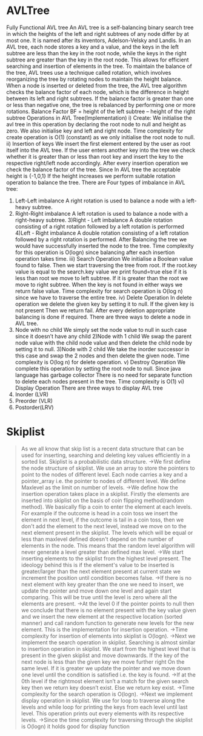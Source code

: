 # AVLTree
Fully Functional AVL tree 
An AVL tree is a self-balancing binary search tree in which the heights of the left and right 
subtrees of any node differ by at most one. It is named after its inventors, Adelson-Velsky and 
Landis. In an AVL tree, each node stores a key and a value, and the keys in the left subtree are 
less than the key in the root node, while the keys in the right subtree are greater than the key in 
the root node. This allows for efficient searching and insertion of elements in the tree. To 
maintain the balance of the tree, AVL trees use a technique called rotation, which involves 
reorganizing the tree by rotating nodes to maintain the height balance. When a node is inserted 
or deleted from the tree, the AVL tree algorithm checks the balance factor of each node, which 
is the difference in height between its left and right subtrees. If the balance factor is greater 
than one or less than negative one, the tree is rebalanced by performing one or more rotations.
Balance Factor BF = height of the left subtree – height of the right subtree
Operations in AVL Tree(Implementation)
i) Create:
We initialise the avl tree in this operation by declaring the root node to null and height as zero.
We also initialise key and left and right node.
Time complexity for create operation is O(1) (constant) as we only initialise the root node to 
null.
ii) Insertion of keys
We insert the first element entered by the user as root itself into the AVL tree. If the user 
enters another key into the tree we check whether it is greater than or less than root key and 
insert the key to the respective right/left node accordingly. After every insertion operation we 
check the balance factor of the tree.
Since In AVL tree the acceptable height is {-1,0,1} If the height increases we perform suitable 
rotation operation to balance the tree. There are Four types of imbalance in AVL tree:
1) Left-Left imbalance
A right rotation is used to balance a node with a left-heavy subtree.
2) Right-Right imbalance
A left rotation is used to balance a node with a right-heavy subtree.
3)Right - Left imbalance
A double rotation consisting of a right rotation followed by a left rotation is performed
4)Left - Right imbalance
A double rotation consisting of a left rotation followed by a right rotation is performed.
After Balancing the tree we would have successfully inserted the node to the tree.
Time complexity for this operation is O(logn) since balancing after each insertion operation 
takes time.
iii) Search Operation
We initialise a Boolean value found to false. Then we start traversing the tree from root. If the
root.key value is equal to the search.key value we print found=true else if it is less than root 
we move to left subtree. If it is greater than the root we move to right subtree. When the key is 
not found in either ways we return false value.
Time complexity for search operation is O(log n) since we have to traverse the entire tree.
iv) Delete Operation
In delete operation we delete the given key by setting it to null. If the given key is not present
Then we return fail. After every deletion appropriate balancing is done if required.
There are three ways to delete a node in AVL tree.
1) Node with no child
We simply set the node value to null in such case since it doesn’t have any child
2)Node with 1 child
We swap the parent node value with the child node value and then delete the child node by 
setting it to null.
3)Node with 2 child
We take the inorder successor in this case and swap the 2 nodes and then delete the given 
node. 
Time complexity is O(log n) for delete operation.
v) Destroy Operation
We complete this operation by setting the root node to null. Since java language has garbage 
collector There is no need for separate function to delete each nodes present in the tree.
Time complexity is O(1)
vi) Display Operation
There are three ways to display AVL tree
1) Inorder (LVR)
2) Preorder (VLR)
3) Postorder(LRV)





# Skiplist
>As we all know that skip list is a recent data structure that can be used for inserting, searching 
and deleting key values efficiently in a sorted list. Skiplist is a probabilistic data structure.
->We first define the node structure of skiplist. We use an array to store the pointers to point 
to the nodes of different level. Each node carries a key and a pointer_array i.e. the pointer to 
nodes of different level. We define Maxlevel as the limit on number of levels.
->We define how the insertion operation takes place in a skiplist. Firstly the elements are 
inserted into skiplist on the basis of coin flipping method(random method). We basically flip a 
coin to enter the element at each levels. For example if the outcome is head in a coin toss we 
insert the element in next level, if the outcome is tail in a coin toss, then we don't add the 
element to the next level, instead we move on to the next element present in the skiplist. The 
levels which will be equal or less than maxlevel defined doesn't depend on the number of 
elements in the node. This means that the random level algorithm will never generate a level 
greater than defined max level.
->We start inserting elements to the skiplist from the highest level present. The ideology behind 
this is if the element's value to be inserted is greater/larger than the next element present at 
current state we increment the position until condition becomes false.
->If there is no next element with key greater than the one we need to insert, we update the 
pointer and move down one level and again start comparing. This will be true until the level is 
zero where all the elements are present.
->At the level 0 if the pointer points to null then we conclude that there is no element present 
with the key value given and we insert the new element at the respective location (sorted 
manner) and call random function to generate new levels for the new element. This is the 
implementation for insertion operation.
->Time complexity for insertion of elements into skiplist is O(logn).
->Next we implement the search operation in skiplist. Searching is almost similar to insertion
operation in skiplist. We start from the highest level that is present in the given skiplist and 
move downwards. If the key of the next node is less than the given key we move further right
On the same level. If it is greater we update the pointer and we move down one level until the 
condition is satisfied i.e. the key is found.
->If at the 0th level if the rightmost element isn’t a match for the given search key then we 
return key doesn’t exist. Else we return key exist.
->Time complexity for the search operation is O(logn).
->Next we implement display operation in skiplist. We use for loop to traverse along the levels 
and while loop for printing the keys from each level until last level. This operation prints out
every elements with its respective levels.
->Since the time complexity for traversing through the skiplist is O(logn) it holds good
for display function
